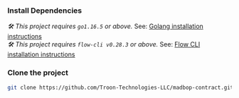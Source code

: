 ### Install Dependencies

_🛠 This project requires `go1.16.5` or above._ See: [Golang installation instructions](https://golang.org/doc/install) <br/>
_🛠 This project requires `flow-cli v0.28.3` or above._ See: [Flow CLI installation instructions](https://docs.onflow.org/flow-cli)


### Clone the project

```sh
git clone https://github.com/Troon-Technologies-LLC/madbop-contract.git
```